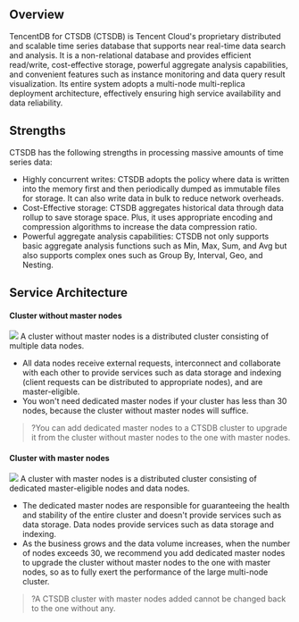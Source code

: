 
## Overview
TencentDB for CTSDB (CTSDB) is Tencent Cloud's proprietary distributed and scalable time series database that supports near real-time data search and analysis. It is a non-relational database and provides efficient read/write, cost-effective storage, powerful aggregate analysis capabilities, and convenient features such as instance monitoring and data query result visualization. Its entire system adopts a multi-node multi-replica deployment architecture, effectively ensuring high service availability and data reliability.

## Strengths
CTSDB has the following strengths in processing massive amounts of time series data:
 - Highly concurrent writes: CTSDB adopts the policy where data is written into the memory first and then periodically dumped as immutable files for storage. It can also write data in bulk to reduce network overheads.
 - Cost-Effective storage: CTSDB aggregates historical data through data rollup to save storage space. Plus, it uses appropriate encoding and compression algorithms to increase the data compression ratio.
 - Powerful aggregate analysis capabilities: CTSDB not only supports basic aggregate analysis functions such as Min, Max, Sum, and Avg but also supports complex ones such as Group By, Interval, Geo, and Nesting.

## Service Architecture
#### Cluster without master nodes
![](https://main.qcloudimg.com/raw/a9dfb160f503484ddaafbe8083dfc8f6.png)
A cluster without master nodes is a distributed cluster consisting of multiple data nodes.

- All data nodes receive external requests, interconnect and collaborate with each other to provide services such as data storage and indexing (client requests can be distributed to appropriate nodes), and are master-eligible.
- You won't need dedicated master nodes if your cluster has less than 30 nodes, because the cluster without master nodes will suffice.
>?You can add dedicated master nodes to a CTSDB cluster to upgrade it from the cluster without master nodes to the one with master nodes.

#### Cluster with master nodes
![](https://main.qcloudimg.com/raw/7f773d8cd79f2af937f066b32584e5d9.png)
A cluster with master nodes is a distributed cluster consisting of dedicated master-eligible nodes and data nodes.
- The dedicated master nodes are responsible for guaranteeing the health and stability of the entire cluster and doesn't provide services such as data storage. Data nodes provide services such as data storage and indexing.
- As the business grows and the data volume increases, when the number of nodes exceeds 30, we recommend you add dedicated master nodes to upgrade the cluster without master nodes to the one with master nodes, so as to fully exert the performance of the large multi-node cluster.
>?A CTSDB cluster with master nodes added cannot be changed back to the one without any.

